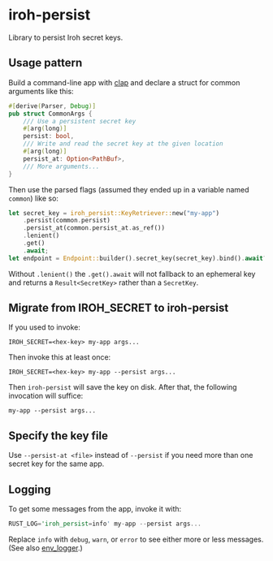 # iroh-persist

Library to persist Iroh secret keys.

## Usage pattern

Build a command-line app with [clap](https://docs.rs/clap/latest/clap/) and
declare a struct for common arguments like this:
```rust
#[derive(Parser, Debug)]
pub struct CommonArgs {
    /// Use a persistent secret key
    #[arg(long)]
    persist: bool,
    /// Write and read the secret key at the given location
    #[arg(long)]
    persist_at: Option<PathBuf>,
    /// More arguments...
}
```

Then use the parsed flags (assumed they ended up in a variable named `common`)
like so:
```rust
let secret_key = iroh_persist::KeyRetriever::new("my-app")
    .persist(common.persist)
    .persist_at(common.persist_at.as_ref())
    .lenient()
    .get()
    .await;
let endpoint = Endpoint::builder().secret_key(secret_key).bind().await?;
```
Without `.lenient()` the `.get().await` will not fallback to an ephemeral key
and returns a `Result<SecretKey>` rather than a `SecretKey`.

## Migrate from IROH_SECRET to iroh-persist

If you used to invoke:
```shell
IROH_SECRET=<hex-key> my-app args...
```
Then invoke this at least once:
```shell
IROH_SECRET=<hex-key> my-app --persist args...
```
Then `iroh-persist` will save the key on disk. After that, the following
invocation will suffice:
```shell
my-app --persist args...
```

## Specify the key file

Use `--persist-at <file>` instead of `--persist` if you need more than one
secret key for the same app.

## Logging

To get some messages from the app, invoke it with:
```rust
RUST_LOG='iroh_persist=info' my-app --persist args...
```
Replace `info` with `debug`, `warn`, or `error` to see either more or
less messages. (See also [env_logger](https://docs.rs/env_logger/latest/env_logger/).)
